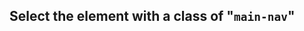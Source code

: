 ## Select the element with a class of "`main-nav`"

<!-- Prefixing class selectors with the tag name is sometimes unnecessary. In this -->
<!-- case only the unordered list (`<ul>`) has a class of "`main-nav`" so it's okay to -->
<!-- leave the tag name out. -->
